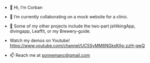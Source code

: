 - 👋 Hi, I’m Corban

- 🌱 I’m currently collaborating on a mock website for a clinic.
- 💞️ Some of my other projects include the two-part jsHikingApp, divingapp, Leaffit, or my Brewery-guide.
- Watch my demos on Youtube! https://www.youtube.com/channel/UC5SyMM6NGksKIIg-zzH-gwQ
- 📫 Reach me at sonnemanc@gmail.com

<!---
sonnemanc/sonnemanc is a ✨ special ✨ repository because its `README.md` (this file) appears on your GitHub profile.
You can click the Preview link to take a look at your changes.
--->
